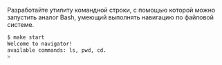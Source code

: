 Разработайте утилиту командной строки, с помощью которой можно запустить аналог Bash, умеющий выполнять навигацию по файловой системе.

```sh
$ make start
Welcome to navigator!
available commands: ls, pwd, cd.
>
```
